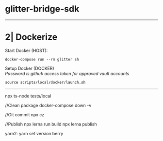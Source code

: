 # glitter-bridge-sdk


-----------------------------------------------------------------------------
# 2| Dockerize

Start Docker (HOST):
```
docker-compose run --rm glitter sh
```

Setup Docker (DOCKER)  
*Password is github access token for approved vault accounts*
```
source scripts/local/docker/launch.sh
```

-----------------------------------------------------------------------------

npx ts-node tests/local



//Clean package
docker-compose down -v

//Git commit
npx cz

//Publish 
npx lerna run build
npx lerna publish  

yarn2:
yarn set version berry